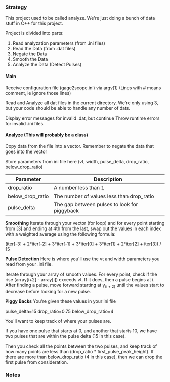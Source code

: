 ### Strategy

This project used to be called analyze. We're just doing a bunch of data stuff in C++ for this project.

Project is divided into parts:

1) Read analyzation parameters (from .ini files)
2) Read the Data (from .dat files)
3) Negate the Data
4) Smooth the Data
5) Analyze the Data (Detect Pulses)

#### Main

Receive configuration file (gage2scope.ini) via argv[1] 
(Lines with # means comment, ie ignore those lines)

Read and Analyze all dat files in the current directory. We're only using 3, but your code should be able to handle any number of dats.

Display error messages for invalid .dat, but continue
Throw runtime errors for invalid .ini files.

#### Analyze (This will probably be a class)

Copy data from the file into a vector. Remember to negate the data that goes into the vector

Store parameters from ini file here (vt, width, pulse_delta, drop_ratio, below_drop_ratio)

| Parameter        | Description                                  |
| ---------------- | -------------------------------------------- |
| drop_ratio       | A number less than 1                         |
| below_drop_ratio | The number of values less than drop_ratio    |
| pulse_delta      | The gap between pulses to look for piggyback |

**Smoothing**
Iterate through your vector (for loop) and for every point starting from [3] and ending at 4th from the last, swap out the values in each index with a weighted average using the following formula:

(iter[-3] + 2\*iter[-2] + 3\*iter[-1] + 3\*iter[0] + 3\*iter[1] + 2\*iter[2] + iter[3]) / 15

**Pulse Detection**
Here is where you'll use the vt and width parameters you read from your .ini file. 

Iterate through your array of smooth values. For every point, check if the rise (array\[i+2] - array\[i]) exceeds vt. If it does, then a pulse begins at i. After finding a pulse, move forward starting at y<sub>(i + 2)</sub> until the values start to decrease before looking for a new pulse. 

**Piggy Backs**
You're given these values in your ini file

pulse_delta=15
drop_ratio=0.75
below_drop_ratio=4

You'll want to keep track of where your pulses are. 

If you have one pulse that starts at 0, and another that starts 10, we have two pulses that are within the pulse delta (15 in this case). 

Then you check all the points between the two pulses, and keep track of how many points are less than (drop_ratio * first_pulse_peak_height). If there are more than below_drop_ratio (4 in this case), then we can drop the first pulse from consideration.
### Notes

